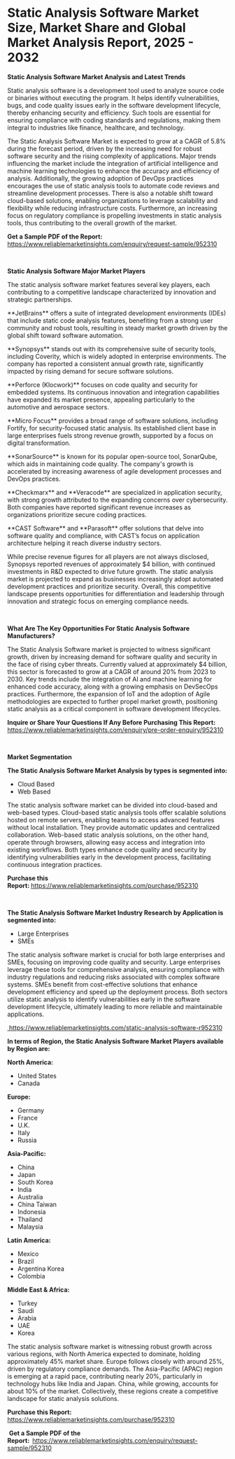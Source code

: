 <p><h1>Static Analysis Software Market Size, Market Share and Global Market Analysis Report, 2025 - 2032</h1></p><p><strong>Static Analysis Software Market Analysis and Latest Trends</strong></p>
<p><p>Static analysis software is a development tool used to analyze source code or binaries without executing the program. It helps identify vulnerabilities, bugs, and code quality issues early in the software development lifecycle, thereby enhancing security and efficiency. Such tools are essential for ensuring compliance with coding standards and regulations, making them integral to industries like finance, healthcare, and technology.</p><p>The Static Analysis Software Market is expected to grow at a CAGR of 5.8% during the forecast period, driven by the increasing need for robust software security and the rising complexity of applications. Major trends influencing the market include the integration of artificial intelligence and machine learning technologies to enhance the accuracy and efficiency of analysis. Additionally, the growing adoption of DevOps practices encourages the use of static analysis tools to automate code reviews and streamline development processes. There is also a notable shift toward cloud-based solutions, enabling organizations to leverage scalability and flexibility while reducing infrastructure costs. Furthermore, an increasing focus on regulatory compliance is propelling investments in static analysis tools, thus contributing to the overall growth of the market.</p></p>
<p><strong>Get a Sample PDF of the Report:&nbsp;</strong> <a href="https://www.reliablemarketinsights.com/enquiry/request-sample/952310?utm_campaign=3046&utm_medium=2&utm_source=Github&utm_content=ia&utm_term=17042025&utm_id=static-analysis-software">https://www.reliablemarketinsights.com/enquiry/request-sample/952310</a></p>
<p>&nbsp;</p>
<p><strong>Static Analysis Software Major Market Players</strong></p>
<p><p>The static analysis software market features several key players, each contributing to a competitive landscape characterized by innovation and strategic partnerships. </p><p>**JetBrains** offers a suite of integrated development environments (IDEs) that include static code analysis features, benefiting from a strong user community and robust tools, resulting in steady market growth driven by the global shift toward software automation.</p><p>**Synopsys** stands out with its comprehensive suite of security tools, including Coverity, which is widely adopted in enterprise environments. The company has reported a consistent annual growth rate, significantly impacted by rising demand for secure software solutions.</p><p>**Perforce (Klocwork)** focuses on code quality and security for embedded systems. Its continuous innovation and integration capabilities have expanded its market presence, appealing particularly to the automotive and aerospace sectors.</p><p>**Micro Focus** provides a broad range of software solutions, including Fortify, for security-focused static analysis. Its established client base in large enterprises fuels strong revenue growth, supported by a focus on digital transformation.</p><p>**SonarSource** is known for its popular open-source tool, SonarQube, which aids in maintaining code quality. The company's growth is accelerated by increasing awareness of agile development processes and DevOps practices.</p><p>**Checkmarx** and **Veracode** are specialized in application security, with strong growth attributed to the expanding concerns over cybersecurity. Both companies have reported significant revenue increases as organizations prioritize secure coding practices.</p><p>**CAST Software** and **Parasoft** offer solutions that delve into software quality and compliance, with CAST’s focus on application architecture helping it reach diverse industry sectors.</p><p>While precise revenue figures for all players are not always disclosed, Synopsys reported revenues of approximately $4 billion, with continued investments in R&D expected to drive future growth. The static analysis market is projected to expand as businesses increasingly adopt automated development practices and prioritize security. Overall, this competitive landscape presents opportunities for differentiation and leadership through innovation and strategic focus on emerging compliance needs.</p></p>
<p>&nbsp;</p>
<p><strong>What Are The Key Opportunities For Static Analysis Software Manufacturers?</strong></p>
<p><p>The Static Analysis Software market is projected to witness significant growth, driven by increasing demand for software quality and security in the face of rising cyber threats. Currently valued at approximately $4 billion, this sector is forecasted to grow at a CAGR of around 20% from 2023 to 2030. Key trends include the integration of AI and machine learning for enhanced code accuracy, along with a growing emphasis on DevSecOps practices. Furthermore, the expansion of IoT and the adoption of Agile methodologies are expected to further propel market growth, positioning static analysis as a critical component in software development lifecycles.</p></p>
<p><strong>Inquire or Share Your Questions If Any Before Purchasing This Report:</strong> <a href="https://www.reliablemarketinsights.com/enquiry/pre-order-enquiry/952310?utm_campaign=3046&utm_medium=2&utm_source=Github&utm_content=ia&utm_term=17042025&utm_id=static-analysis-software">https://www.reliablemarketinsights.com/enquiry/pre-order-enquiry/952310</a></p>
<p>&nbsp;</p>
<p><strong>Market Segmentation</strong></p>
<p><strong>The Static Analysis Software Market Analysis by types is segmented into:</strong></p>
<p><ul><li>Cloud Based</li><li>Web Based</li></ul></p>
<p><p>The static analysis software market can be divided into cloud-based and web-based types. Cloud-based static analysis tools offer scalable solutions hosted on remote servers, enabling teams to access advanced features without local installation. They provide automatic updates and centralized collaboration. Web-based static analysis solutions, on the other hand, operate through browsers, allowing easy access and integration into existing workflows. Both types enhance code quality and security by identifying vulnerabilities early in the development process, facilitating continuous integration practices.</p></p>
<p><strong>Purchase this Report:&nbsp;</strong><a href="https://www.reliablemarketinsights.com/purchase/952310?utm_campaign=3046&utm_medium=2&utm_source=Github&utm_content=ia&utm_term=17042025&utm_id=static-analysis-software">https://www.reliablemarketinsights.com/purchase/952310</a></p>
<p>&nbsp;</p>
<p><strong>The Static Analysis Software Market Industry Research by Application is segmented into:</strong></p>
<p><ul><li>Large Enterprises</li><li>SMEs</li></ul></p>
<p><p>The static analysis software market is crucial for both large enterprises and SMEs, focusing on improving code quality and security. Large enterprises leverage these tools for comprehensive analysis, ensuring compliance with industry regulations and reducing risks associated with complex software systems. SMEs benefit from cost-effective solutions that enhance development efficiency and speed up the deployment process. Both sectors utilize static analysis to identify vulnerabilities early in the software development lifecycle, ultimately leading to more reliable and maintainable applications.</p></p>
<p><a href="https://www.reliablemarketinsights.com/static-analysis-software-r952310?utm_campaign=3046&utm_medium=2&utm_source=Github&utm_content=ia&utm_term=17042025&utm_id=static-analysis-software">&nbsp;https://www.reliablemarketinsights.com/static-analysis-software-r952310</a></p>
<p><strong>In terms of Region, the Static Analysis Software Market Players available by Region are:</strong></p>
<p>
    <p> <strong> North America: </strong>
        <ul>
            <li>United States</li>
            <li>Canada</li>
        </ul>
        </p> 
    <p> <strong> Europe: </strong>
        <ul>
            <li>Germany</li>
            <li>France</li>
            <li>U.K.</li>
            <li>Italy</li>
            <li>Russia</li>
        </ul>
        </p> 
    <p> <strong> Asia-Pacific: </strong>
        <ul>
            <li>China</li>
            <li>Japan</li>
            <li>South Korea</li>
            <li>India</li>
            <li>Australia</li>
            <li>China Taiwan</li>
            <li>Indonesia</li>
            <li>Thailand</li>
            <li>Malaysia</li>
        </ul>
        </p> 
    <p> <strong> Latin America: </strong>
        <ul>
            <li>Mexico</li>
            <li>Brazil</li>
            <li>Argentina Korea</li>
            <li>Colombia</li>
        </ul>
        </p> 
    <p> <strong> Middle East & Africa: </strong>
        <ul>
            <li>Turkey</li>
            <li>Saudi</li>
            <li>Arabia</li>
            <li>UAE</li>
            <li>Korea</li>
        </ul>
    </p>
    </p>
<p><p>The static analysis software market is witnessing robust growth across various regions, with North America expected to dominate, holding approximately 45% market share. Europe follows closely with around 25%, driven by regulatory compliance demands. The Asia-Pacific (APAC) region is emerging at a rapid pace, contributing nearly 20%, particularly in technology hubs like India and Japan. China, while growing, accounts for about 10% of the market. Collectively, these regions create a competitive landscape for static analysis solutions.</p></p>
<p><strong>Purchase this Report: </strong><a href="https://www.reliablemarketinsights.com/purchase/952310?utm_campaign=3046&utm_medium=2&utm_source=Github&utm_content=ia&utm_term=17042025&utm_id=static-analysis-software">https://www.reliablemarketinsights.com/purchase/952310</a></p>
<p>&nbsp;<strong>Get a Sample PDF of the Report:&nbsp;&nbsp;</strong><a href="https://www.reliablemarketinsights.com/enquiry/request-sample/952310?utm_campaign=3046&utm_medium=2&utm_source=Github&utm_content=ia&utm_term=17042025&utm_id=static-analysis-software">https://www.reliablemarketinsights.com/enquiry/request-sample/952310</a></p>
<p><strong></strong></p>
<p><p></p><p></p><p></p></p>